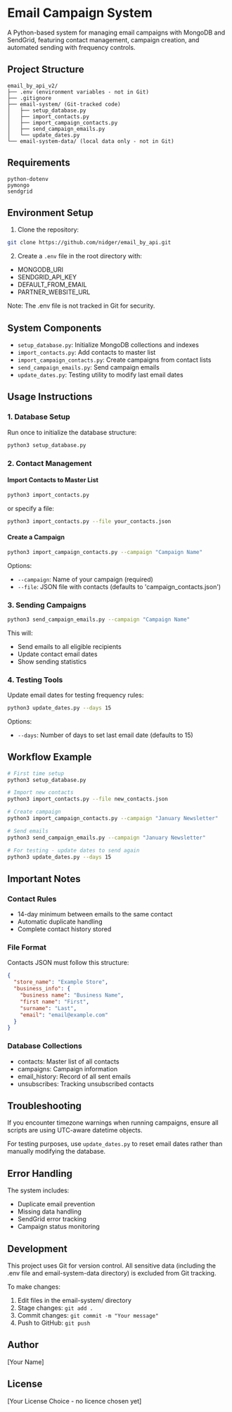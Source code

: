 # Email Campaign System

A Python-based system for managing email campaigns with MongoDB and SendGrid, featuring contact management, campaign creation, and automated sending with frequency controls.

## Project Structure

```
email_by_api_v2/
├── .env (environment variables - not in Git)
├── .gitignore
├── email-system/ (Git-tracked code)
│   ├── setup_database.py
│   ├── import_contacts.py
│   ├── import_campaign_contacts.py
│   ├── send_campaign_emails.py
│   └── update_dates.py
└── email-system-data/ (local data only - not in Git)
```

## Requirements

```
python-dotenv
pymongo
sendgrid
```

## Environment Setup

1. Clone the repository:
```bash
git clone https://github.com/nidger/email_by_api.git
```

2. Create a `.env` file in the root directory with:
- MONGODB_URI
- SENDGRID_API_KEY
- DEFAULT_FROM_EMAIL
- PARTNER_WEBSITE_URL

Note: The .env file is not tracked in Git for security.

## System Components

- `setup_database.py`: Initialize MongoDB collections and indexes
- `import_contacts.py`: Add contacts to master list
- `import_campaign_contacts.py`: Create campaigns from contact lists
- `send_campaign_emails.py`: Send campaign emails
- `update_dates.py`: Testing utility to modify last email dates

## Usage Instructions

### 1. Database Setup

Run once to initialize the database structure:
```bash
python3 setup_database.py
```

### 2. Contact Management

#### Import Contacts to Master List
```bash
python3 import_contacts.py
```
or specify a file:
```bash
python3 import_contacts.py --file your_contacts.json
```

#### Create a Campaign
```bash
python3 import_campaign_contacts.py --campaign "Campaign Name"
```
Options:
- `--campaign`: Name of your campaign (required)
- `--file`: JSON file with contacts (defaults to 'campaign_contacts.json')

### 3. Sending Campaigns
```bash
python3 send_campaign_emails.py --campaign "Campaign Name"
```
This will:
- Send emails to all eligible recipients
- Update contact email dates
- Show sending statistics

### 4. Testing Tools

Update email dates for testing frequency rules:
```bash
python3 update_dates.py --days 15
```
Options:
- `--days`: Number of days to set last email date (defaults to 15)

## Workflow Example

```bash
# First time setup
python3 setup_database.py

# Import new contacts
python3 import_contacts.py --file new_contacts.json

# Create campaign
python3 import_campaign_contacts.py --campaign "January Newsletter"

# Send emails
python3 send_campaign_emails.py --campaign "January Newsletter"

# For testing - update dates to send again
python3 update_dates.py --days 15
```

## Important Notes

### Contact Rules
- 14-day minimum between emails to the same contact
- Automatic duplicate handling
- Complete contact history stored

### File Format
Contacts JSON must follow this structure:
```json
{
  "store_name": "Example Store",
  "business_info": {
    "business name": "Business Name",
    "first name": "First",
    "surname": "Last",
    "email": "email@example.com"
  }
}
```

### Database Collections
- contacts: Master list of all contacts
- campaigns: Campaign information
- email_history: Record of all sent emails
- unsubscribes: Tracking unsubscribed contacts

## Troubleshooting

If you encounter timezone warnings when running campaigns, ensure all scripts are using UTC-aware datetime objects.

For testing purposes, use `update_dates.py` to reset email dates rather than manually modifying the database.

## Error Handling

The system includes:
- Duplicate email prevention
- Missing data handling
- SendGrid error tracking
- Campaign status monitoring

## Development

This project uses Git for version control. All sensitive data (including the .env file and email-system-data directory) is excluded from Git tracking.

To make changes:
1. Edit files in the email-system/ directory
2. Stage changes: `git add .`
3. Commit changes: `git commit -m "Your message"`
4. Push to GitHub: `git push`

## Author

[Your Name]

## License

[Your License Choice - no licence chosen yet]
